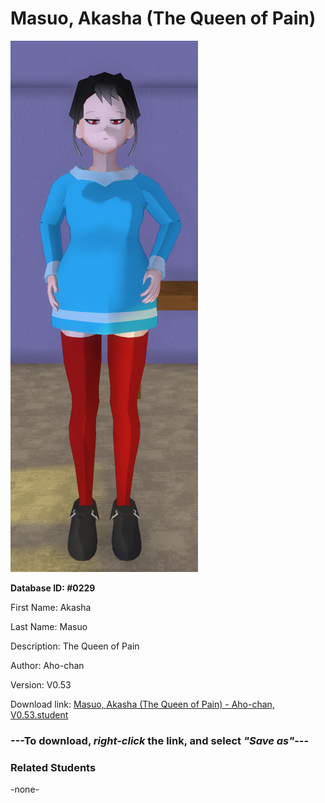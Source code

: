 # Masuo, Akasha (The Queen of Pain)

<img src="../../Files/Images/Masuo, Akasha (The Queen of Pain).png" title="Masuo, Akasha (The Queen of Pain) - Aho-chan, V0.53">

**Database ID: #0229**

First Name: Akasha

Last Name: Masuo

Description: The Queen of Pain

Author: Aho-chan

Version: V0.53

Download link: <a href="https://raw.githubusercontent.com/Arbiter1223/Daigaku-Gurashi-Custom-Students/master/Files/Student%20Files/Masuo%2C%20Akasha%20(The%20Queen%20of%20Pain)%20-%20Aho-chan%2C%20V0.53.student">Masuo, Akasha (The Queen of Pain) - Aho-chan, V0.53.student</a>

### ---**To download, _right-click_ the link, and select _"Save as"_**---

### Related Students

-none-
